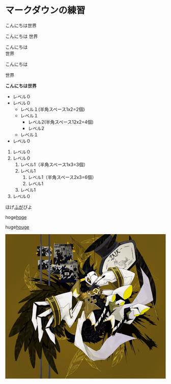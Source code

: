 # マークダウンの練習
こんにちは世界

こんにちは
世界

こんにちは  
世界

こんにちは

世界

**こんにちは世界**

- レベル０
- レベル０
  - レベル１(半角スペース1x2=2個)
  - レベル１
    - レベル2(半角スペース12x2=4個)
    - レベル2
  - レベル１
- レベル０

1. レベル０
1. レベル０
   1. レベル1（半角スペース1x3=3個）
   1. レベル1
      1. レベル1（半角スペース2x3=6個）
      1. レベル1
   1. レベル1
1. レベル０

ほげ[ふが](https://github.com/)ぴよ

hoge[hoge](./hoge.md)

huge[houge](./huga/huga.md)

![ほげ](./hoge.png)